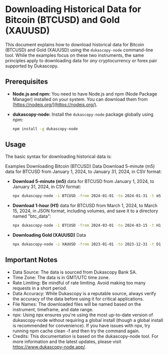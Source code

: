 # Downloading Historical Data for Bitcoin (BTCUSD) and Gold (XAUUSD)

This document explains how to download historical data for Bitcoin (BTCUSD) and Gold (XAUUSD) using the `dukascopy-node` command-line tool.  While the examples focus on these two instruments, the same principles apply to downloading data for *any* cryptocurrency or forex pair supported by Dukascopy.

## Prerequisites

*   **Node.js and npm:** You need to have Node.js and npm (Node Package Manager) installed on your system. You can download them from [https://nodejs.org/](https://nodejs.org/).
*   **dukascopy-node:** Install the `dukascopy-node` package globally using npm:

    ```bash
    npm install -g dukascopy-node
    ```

## Usage

The basic syntax for downloading historical data is:

   
Examples
Downloading Bitcoin (BTCUSD) Data
Download 5-minute (m5) data for BTCUSD from January 1, 2024, to January 31, 2024, in CSV format:

*   **Download 5-minute (m5)** data for BTCUSD from January 1, 2024, to January 31, 2024, in CSV format:

     ```bash
    npx dukascopy-node -i BTCUSD -from 2024-01-01 -to 2024-01-31 -t m5 -f csv
     ```

*   **Download 1-hour (H1)** data for BTCUSD from March 1, 2024, to March 15, 2024, in JSON format, including volumes, and save it to a directory named "btc_data":

     ```bash
    npx dukascopy-node -i BTCUSD -from 2024-03-01 -to 2024-03-15 -t H1 -f json -v -d btc_data
     ```

*   **Downloading Gold (XAUUSD)** Data

     ```bash
    npx dukascopy-node -i XAUUSD -from 2023-01-01 -to 2023-12-31 -t D1 -f csv
     ```

##  Important Notes
- Data Source: The data is sourced from Dukascopy Bank SA.
- Time Zone: The data is in GMT/UTC time zone.
- Rate Limiting: Be mindful of rate limiting. Avoid making too many requests in a short period.
- Data Accuracy: While Dukascopy is a reputable source, always verify the accuracy of the data before using it for critical applications.
- File Names: The downloaded files will be named based on the instrument, timeframe, and date range.
- npx: Using npx ensures you're using the most up-to-date version of dukascopy-node without requiring a global install (though a global install is recommended for convenience). If you have issues with npx, try running npm cache clean -f and then try the command again.
- Credits: This documentation is based on the dukascopy-node tool. For more information and the latest updates, please visit https://www.dukascopy-node.app/.

